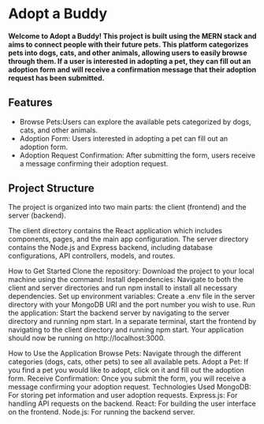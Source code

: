 # Adopt a Buddy
#### Welcome to Adopt a Buddy! This project is built using the MERN stack and aims to connect people with their future pets. This platform categorizes pets into dogs, cats, and other animals, allowing users to easily browse through them. If a user is interested in adopting a pet, they can fill out an adoption form and will receive a confirmation message that their adoption request has been submitted.
## Features  
  - Browse Pets:Users can explore the available pets categorized by dogs, cats, and other animals.
  - Adoption Form: Users interested in adopting a pet can fill out an adoption form.
  - Adoption Request Confirmation: After submitting the form, users receive a message confirming their adoption request.  
## Project Structure
The project is organized into two main parts: the client (frontend) and the server (backend).

The client directory contains the React application which includes components, pages, and the main app configuration.
The server directory contains the Node.js and Express backend, including database configurations, API controllers, models, and routes.

How to Get Started
Clone the repository: Download the project to your local machine using the command:
Install dependencies: Navigate to both the client and server directories and run npm install to install all necessary dependencies.
Set up environment variables: Create a .env file in the server directory with your MongoDB URI and the port number you wish to use.
Run the application: Start the backend server by navigating to the server directory and running npm start. In a separate terminal, start the frontend by navigating to the client directory and running npm start. Your application should now be running on http://localhost:3000.

How to Use the Application
Browse Pets: Navigate through the different categories (dogs, cats, other pets) to see all available pets.
Adopt a Pet: If you find a pet you would like to adopt, click on it and fill out the adoption form.
Receive Confirmation: Once you submit the form, you will receive a message confirming your adoption request.
Technologies Used
MongoDB: For storing pet information and user adoption requests.
Express.js: For handling API requests on the backend.
React: For building the user interface on the frontend.
Node.js: For running the backend server.
